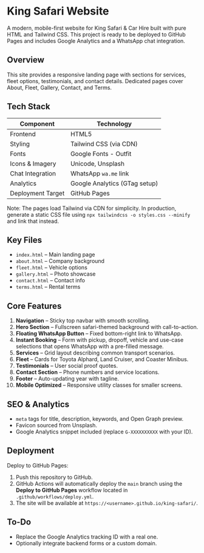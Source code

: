 # King Safari Website

A modern, mobile-first website for King Safari & Car Hire built with pure HTML and Tailwind CSS. This project is ready to be deployed to GitHub Pages and includes Google Analytics and a WhatsApp chat integration.

## Overview

This site provides a responsive landing page with sections for services, fleet options, testimonials, and contact details. Dedicated pages cover About, Fleet, Gallery, Contact, and Terms.

## Tech Stack

| Component         | Technology                    |
| ----------------- | ----------------------------- |
| Frontend          | HTML5                         |
| Styling           | Tailwind CSS (via CDN)        |
| Fonts             | Google Fonts - Outfit         |
| Icons & Imagery   | Unicode, Unsplash             |
| Chat Integration  | WhatsApp `wa.me` link         |
| Analytics         | Google Analytics (GTag setup) |
| Deployment Target | GitHub Pages                  |
Note: The pages load Tailwind via CDN for simplicity. In production, generate a static CSS file using `npx tailwindcss -o styles.css --minify` and link that instead.


## Key Files

- `index.html` – Main landing page
- `about.html` – Company background
- `fleet.html` – Vehicle options
- `gallery.html` – Photo showcase
- `contact.html` – Contact info
- `terms.html` – Rental terms

## Core Features

1. **Navigation** – Sticky top navbar with smooth scrolling.
2. **Hero Section** – Fullscreen safari-themed background with call-to-action.
3. **Floating WhatsApp Button** – Fixed bottom-right link to WhatsApp.
4. **Instant Booking** – Form with pickup, dropoff, vehicle and use-case selections that opens WhatsApp with a pre-filled message.
5. **Services** – Grid layout describing common transport scenarios.
6. **Fleet** – Cards for Toyota Alphard, Land Cruiser, and Coaster Minibus.
7. **Testimonials** – User social proof quotes.
8. **Contact Section** – Phone numbers and service locations.
9. **Footer** – Auto-updating year with tagline.
10. **Mobile Optimized** – Responsive utility classes for smaller screens.

## SEO & Analytics

- `meta` tags for title, description, keywords, and Open Graph preview.
- Favicon sourced from Unsplash.
- Google Analytics snippet included (replace `G-XXXXXXXXXX` with your ID).

## Deployment

Deploy to GitHub Pages:

1. Push this repository to GitHub.
2. GitHub Actions will automatically deploy the `main` branch using
   the **Deploy to GitHub Pages** workflow located in `.github/workflows/deploy.yml`.
3. The site will be available at `https://<username>.github.io/king-safari/`.

## To-Do

- Replace the Google Analytics tracking ID with a real one.
- Optionally integrate backend forms or a custom domain.

